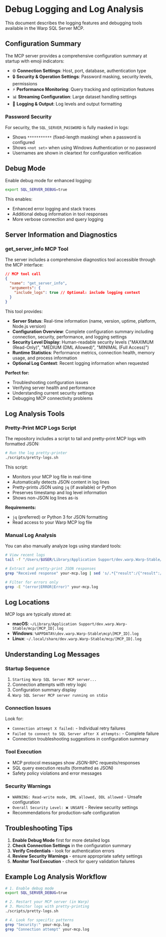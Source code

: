 # Debug Logging and Log Analysis

This document describes the logging features and debugging tools available in the Warp SQL Server MCP.

## Configuration Summary

The MCP server provides a comprehensive configuration summary at startup with emoji indicators:

- 🌐 **Connection Settings**: Host, port, database, authentication type
- 🔒 **Security & Operation Settings**: Password masking, security levels, permissions
- ⚡ **Performance Monitoring**: Query tracking and optimization features
- 📊 **Streaming Configuration**: Large dataset handling settings
- 📝 **Logging & Output**: Log levels and output formatting

### Password Security

For security, the `SQL_SERVER_PASSWORD` is fully masked in logs:

- Shows `***********` (fixed-length masking) when a password is configured
- Shows `<not set>` when using Windows Authentication or no password
- Usernames are shown in cleartext for configuration verification

## Debug Mode

Enable debug mode for enhanced logging:

```bash
export SQL_SERVER_DEBUG=true
```

This enables:

- Enhanced error logging and stack traces
- Additional debug information in tool responses
- More verbose connection and query logging

## Server Information and Diagnostics

### get_server_info MCP Tool

The server includes a comprehensive diagnostics tool accessible through the MCP interface:

```json
// MCP tool call
{
  "name": "get_server_info",
  "arguments": {
    "include_logs": true // Optional: include logging context
  }
}
```

This tool provides:

- **Server Status**: Real-time information (name, version, uptime, platform, Node.js version)
- **Configuration Overview**: Complete configuration summary including connection, security, performance, and logging settings
- **Security Level Display**: Human-readable security levels ("MAXIMUM (Read-Only)", "MEDIUM (DML Allowed)", "MINIMAL (Full Access)")
- **Runtime Statistics**: Performance metrics, connection health, memory usage, and process information
- **Optional Log Context**: Recent logging information when requested

**Perfect for:**

- Troubleshooting configuration issues
- Verifying server health and performance
- Understanding current security settings
- Debugging MCP connectivity problems

## Log Analysis Tools

### Pretty-Print MCP Logs Script

The repository includes a script to tail and pretty-print MCP logs with formatted JSON:

```bash
# Run the log pretty-printer
./scripts/pretty-logs.sh
```

This script:

- Monitors your MCP log file in real-time
- Automatically detects JSON content in log lines
- Pretty-prints JSON using `jq` (if available) or Python
- Preserves timestamp and log level information
- Shows non-JSON log lines as-is

**Requirements:**

- `jq` (preferred) or Python 3 for JSON formatting
- Read access to your Warp MCP log file

### Manual Log Analysis

You can also manually analyze logs using standard tools:

```bash
# View recent logs
tail -f "/Users/$USER/Library/Application Support/dev.warp.Warp-Stable/mcp/[YOUR_MCP_ID].log"

# Extract and pretty-print JSON responses
grep "Received response" your-mcp.log | sed 's/.*{"result":/{"result":/' | jq .

# Filter for errors only
grep -E "(error|ERROR|Error)" your-mcp.log
```

## Log Locations

MCP logs are typically stored at:

- **macOS**: `~/Library/Application Support/dev.warp.Warp-Stable/mcp/[MCP_ID].log`
- **Windows**: `%APPDATA%\dev.warp.Warp-Stable\mcp\[MCP_ID].log`
- **Linux**: `~/.local/share/dev.warp.Warp-Stable/mcp/[MCP_ID].log`

## Understanding Log Messages

### Startup Sequence

1. `Starting Warp SQL Server MCP server...`
2. Connection attempts with retry logic
3. Configuration summary display
4. `Warp SQL Server MCP server running on stdio`

### Connection Issues

Look for:

- `Connection attempt X failed:` - Individual retry failures
- `Failed to connect to SQL Server after X attempts:` - Complete failure
- Connection troubleshooting suggestions in configuration summary

### Tool Execution

- MCP protocol messages show JSON-RPC requests/responses
- SQL query execution results (formatted as JSON)
- Safety policy violations and error messages

### Security Warnings

- `WARNING: Read-write mode, DML allowed, DDL allowed` - Unsafe configuration
- `Overall Security Level: ❌ UNSAFE` - Review security settings
- Recommendations for production-safe configuration

## Troubleshooting Tips

1. **Enable Debug Mode** first for more detailed logs
2. **Check Connection Settings** in the configuration summary
3. **Verify Credentials** - look for authentication errors
4. **Review Security Warnings** - ensure appropriate safety settings
5. **Monitor Tool Execution** - check for query validation failures

## Example Log Analysis Workflow

```bash
# 1. Enable debug mode
export SQL_SERVER_DEBUG=true

# 2. Restart your MCP server (in Warp)
# 3. Monitor logs with pretty-printing
./scripts/pretty-logs.sh

# 4. Look for specific patterns
grep "Security:" your-mcp.log
grep "Connection attempt" your-mcp.log
```
